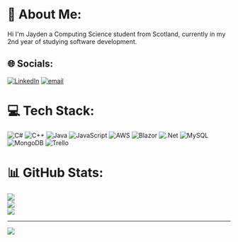 # 💫 About Me:
Hi I'm Jayden a Computing Science student from Scotland, currently in my 2nd year of studying software development.


## 🌐 Socials:
[![LinkedIn](https://img.shields.io/badge/LinkedIn-%230077B5.svg?logo=linkedin&logoColor=white)](https://linkedin.com/in/https://www.linkedin.com/in/jayden-robertson-72b206326/) [![email](https://img.shields.io/badge/Email-D14836?logo=gmail&logoColor=white)](mailto:jaydensouterrobertson@gmail.com) 

# 💻 Tech Stack:
![C#](https://img.shields.io/badge/c%23-%23239120.svg?style=flat-square&logo=csharp&logoColor=white) ![C++](https://img.shields.io/badge/c++-%2300599C.svg?style=flat-square&logo=c%2B%2B&logoColor=white) ![Java](https://img.shields.io/badge/java-%23ED8B00.svg?style=flat-square&logo=openjdk&logoColor=white) ![JavaScript](https://img.shields.io/badge/javascript-%23323330.svg?style=flat-square&logo=javascript&logoColor=%23F7DF1E) ![AWS](https://img.shields.io/badge/AWS-%23FF9900.svg?style=flat-square&logo=amazon-aws&logoColor=white) ![Blazor](https://img.shields.io/badge/blazor-%235C2D91.svg?style=flat-square&logo=blazor&logoColor=white) ![.Net](https://img.shields.io/badge/.NET-5C2D91?style=flat-square&logo=.net&logoColor=white) ![MySQL](https://img.shields.io/badge/mysql-4479A1.svg?style=flat-square&logo=mysql&logoColor=white) ![MongoDB](https://img.shields.io/badge/MongoDB-%234ea94b.svg?style=flat-square&logo=mongodb&logoColor=white) ![Trello](https://img.shields.io/badge/Trello-%23026AA7.svg?style=flat-square&logo=Trello&logoColor=white)
# 📊 GitHub Stats:
![](https://github-readme-stats.vercel.app/api?username=pyroxill&theme=dark&hide_border=false&include_all_commits=true&count_private=false)<br/>
![](https://nirzak-streak-stats.vercel.app/?user=pyroxill&theme=dark&hide_border=false)<br/>
![](https://github-readme-stats.vercel.app/api/top-langs/?username=pyroxill&theme=dark&hide_border=false&include_all_commits=true&count_private=false&layout=compact)


---
[![](https://visitcount.itsvg.in/api?id=pyroxill&icon=2&color=12)](https://visitcount.itsvg.in)

<!-- Proudly created with GPRM ( https://gprm.itsvg.in ) -->
